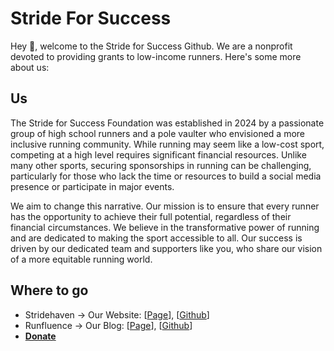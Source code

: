 # Stride For Success
Hey 👋, welcome to the Stride for Success Github. We are a nonprofit devoted to providing grants to low-income runners. Here's some more about us:

## Us
The Stride for Success Foundation was established in 2024 by a passionate group of high school runners and a pole vaulter who envisioned a more inclusive running community. While running may seem like a low-cost sport, competing at a high level requires significant financial resources. Unlike many other sports, securing sponsorships in running can be challenging, particularly for those who lack the time or resources to build a social media presence or participate in major events.

We aim to change this narrative. Our mission is to ensure that every runner has the opportunity to achieve their full potential, regardless of their financial circumstances. We believe in the transformative power of running and are dedicated to making the sport accessible to all. Our success is driven by our dedicated team and supporters like you, who share our vision of a more equitable running world.
## Where to go
- Stridehaven -> Our Website: [[Page](strideforsuccess.org)], [[Github](https://github.com/stride-for-success/stridehaven)]
- Runfluence -> Our Blog: [[Page](strideforsuccess.org/blog)], [[Github](https://github.com/stride-for-success/runfluence)]
- <b>[Donate](strideforsuccess.org/donate)</b>
